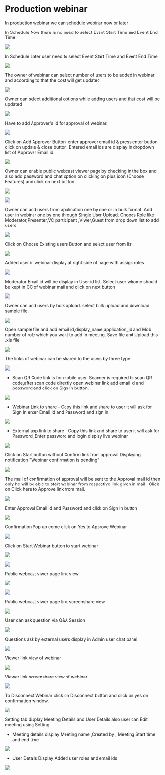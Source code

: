 # Production webinar

 In production webinar we can schedule webinar now or later

In Schedule Now there is no need to select Event Start Time and Event End Time

![](../.gitbook/assets/schedule_later.PNG)

In Schedule Later user need to select Event Start Time and Event End Time

![](../.gitbook/assets/image%20%2868%29.png)

The owner of webinar can select number of users to be added in webinar and according to that the cost will get updated

![](../.gitbook/assets/image%20%28225%29.png)

Owner can select additional options while adding users and that cost will be updated

![](../.gitbook/assets/image%20%2898%29.png)

Have to add Approver's id for approval of webinar. 

![](../.gitbook/assets/image%20%2885%29.png)

Click on Add Approver Button, enter approver email id & press enter button click on update & close button. Entered email ids are display in dropdown list of Approver Email id.

![](../.gitbook/assets/image%20%28231%29.png)

Owner can enable public webcast viewer page by checking in the box and also add password and chat option on clicking on plus icon \(Choose Features\) and click on next button.

![](../.gitbook/assets/image%20%2889%29.png)

![](../.gitbook/assets/image%20%28169%29.png)

Owner can add users from application one by one or in bulk format .Add user in webinar one by one through Single User Upload. Chooes Role like Moderator,Presenter,VC participant ,Viwer,Guest from drop down list to add users 

![](../.gitbook/assets/image%20%28213%29.png)

Click on Choose Existing users Button and select user from list 

![](../.gitbook/assets/image%20%28158%29.png)

Added user in webinar display at right side of page with assign roles

![](../.gitbook/assets/image%20%2899%29.png)

 Moderator Email id will be display in User id list. Select user whome should be kept in CC of webinar mail and click on next button

![](../.gitbook/assets/image%20%28230%29.png)

Owner can add users by bulk upload. select bulk upload and download sample file.

![](../.gitbook/assets/image%20%28146%29.png)

Open sample file and add email id,display\_name,application\_id and Mob number of role which you want to add in meeting. Save file and Upload this .xls file 

![](../.gitbook/assets/image%20%28241%29.png)

 The links of webinar can be shared to the users by three type

![](../.gitbook/assets/image%20%28277%29.png)

* Scan QR Code link is for mobile user. Scanner is required to scan QR code,after scan code directly open webinar link add email id and password and click on Sign In button.

![](../.gitbook/assets/image%20%28144%29.png)

* Webinar Link to share - Copy this link and share to user it will ask for Sign In enter Email id and Password and sign in.

![](../.gitbook/assets/image%20%28227%29.png)

* External app link to share - Copy this link and share to user it will ask for Password ,Enter password and login display live webinar

![](../.gitbook/assets/image%20%28140%29.png)

Click on Start button without Confirm link from approval Displaying notification "Webinar confirmation is pending"

![](../.gitbook/assets/image%20%2854%29.png)

The mail of confirmation of approval will be sent to the Approval mail id then only he will be able to start webinar from respective link given in mail . Click on Click here to Approve link from mail.

![](../.gitbook/assets/image%20%2893%29.png)

Enter Approval Email id and Password and click on Sign in button

![](../.gitbook/assets/image%20%286%29.png)

Confirmation Pop up come click on Yes to Approve Webinar

![](../.gitbook/assets/image%20%28190%29.png)

Click on Start Webinar button to start webinar

![](../.gitbook/assets/image%20%28270%29.png)

![](../.gitbook/assets/image%20%28182%29.png)

Public webcast viwer page link view

![](../.gitbook/assets/image%20%28117%29.png)

![](../.gitbook/assets/image%20%28179%29.png)

Public webcast viwer page link screenshare view

![](../.gitbook/assets/image%20%28165%29.png)

User can ask question via Q&A Session 

![](../.gitbook/assets/image%20%288%29.png)

Questions ask by external users display in Admin user chat panel

![](../.gitbook/assets/image%20%28196%29.png)

Viewer link view of webinar

![](../.gitbook/assets/image%20%2871%29.png)

Viewer link screenshare view of webinar

![](../.gitbook/assets/image%20%2831%29.png)

To Disconnect Webinar click on Disconnect button and click on yes on confirmation window.

![](../.gitbook/assets/image%20%28126%29.png)

Setting tab display Meeting Details and User Details also user can Edit meeting using Setting

* Meeting details display Meeting name ,Created by , Meeting Start time and end time

![](../.gitbook/assets/image%20%2824%29.png)

* User Details Display Added user roles and email ids 

![](../.gitbook/assets/image%20%2866%29.png)

